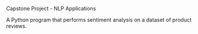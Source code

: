 Capstone Project - NLP Applications

A Python program that performs sentiment analysis on a dataset of product reviews.
